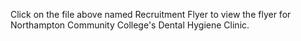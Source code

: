 Click on the file above named Recruitment Flyer to view the flyer for Northampton Community College's Dental Hygiene Clinic.
